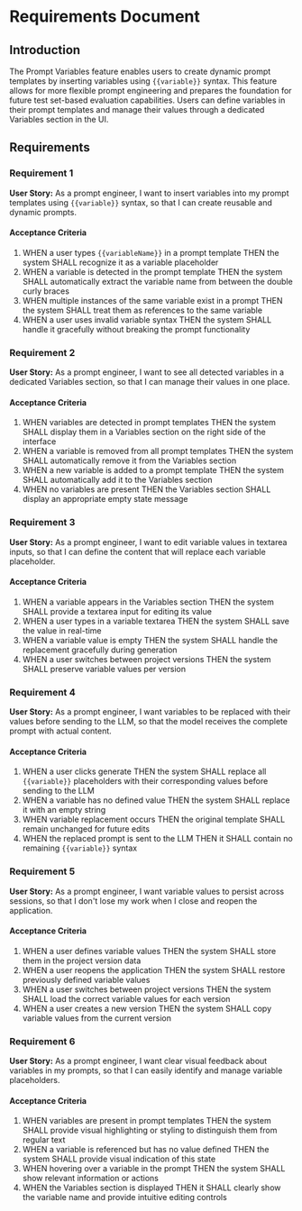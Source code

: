 # Requirements Document

## Introduction

The Prompt Variables feature enables users to create dynamic prompt templates by inserting variables using `{{variable}}` syntax. This feature allows for more flexible prompt engineering and prepares the foundation for future test set-based evaluation capabilities. Users can define variables in their prompt templates and manage their values through a dedicated Variables section in the UI.

## Requirements

### Requirement 1

**User Story:** As a prompt engineer, I want to insert variables into my prompt templates using `{{variable}}` syntax, so that I can create reusable and dynamic prompts.

#### Acceptance Criteria

1. WHEN a user types `{{variableName}}` in a prompt template THEN the system SHALL recognize it as a variable placeholder
2. WHEN a variable is detected in the prompt template THEN the system SHALL automatically extract the variable name from between the double curly braces
3. WHEN multiple instances of the same variable exist in a prompt THEN the system SHALL treat them as references to the same variable
4. WHEN a user uses invalid variable syntax THEN the system SHALL handle it gracefully without breaking the prompt functionality

### Requirement 2

**User Story:** As a prompt engineer, I want to see all detected variables in a dedicated Variables section, so that I can manage their values in one place.

#### Acceptance Criteria

1. WHEN variables are detected in prompt templates THEN the system SHALL display them in a Variables section on the right side of the interface
2. WHEN a variable is removed from all prompt templates THEN the system SHALL automatically remove it from the Variables section
3. WHEN a new variable is added to a prompt template THEN the system SHALL automatically add it to the Variables section
4. WHEN no variables are present THEN the Variables section SHALL display an appropriate empty state message

### Requirement 3

**User Story:** As a prompt engineer, I want to edit variable values in textarea inputs, so that I can define the content that will replace each variable placeholder.

#### Acceptance Criteria

1. WHEN a variable appears in the Variables section THEN the system SHALL provide a textarea input for editing its value
2. WHEN a user types in a variable textarea THEN the system SHALL save the value in real-time
3. WHEN a variable value is empty THEN the system SHALL handle the replacement gracefully during generation
4. WHEN a user switches between project versions THEN the system SHALL preserve variable values per version

### Requirement 4

**User Story:** As a prompt engineer, I want variables to be replaced with their values before sending to the LLM, so that the model receives the complete prompt with actual content.

#### Acceptance Criteria

1. WHEN a user clicks generate THEN the system SHALL replace all `{{variable}}` placeholders with their corresponding values before sending to the LLM
2. WHEN a variable has no defined value THEN the system SHALL replace it with an empty string
3. WHEN variable replacement occurs THEN the original template SHALL remain unchanged for future edits
4. WHEN the replaced prompt is sent to the LLM THEN it SHALL contain no remaining `{{variable}}` syntax

### Requirement 5

**User Story:** As a prompt engineer, I want variable values to persist across sessions, so that I don't lose my work when I close and reopen the application.

#### Acceptance Criteria

1. WHEN a user defines variable values THEN the system SHALL store them in the project version data
2. WHEN a user reopens the application THEN the system SHALL restore previously defined variable values
3. WHEN a user switches between project versions THEN the system SHALL load the correct variable values for each version
4. WHEN a user creates a new version THEN the system SHALL copy variable values from the current version

### Requirement 6

**User Story:** As a prompt engineer, I want clear visual feedback about variables in my prompts, so that I can easily identify and manage variable placeholders.

#### Acceptance Criteria

1. WHEN variables are present in prompt templates THEN the system SHALL provide visual highlighting or styling to distinguish them from regular text
2. WHEN a variable is referenced but has no value defined THEN the system SHALL provide visual indication of this state
3. WHEN hovering over a variable in the prompt THEN the system SHALL show relevant information or actions
4. WHEN the Variables section is displayed THEN it SHALL clearly show the variable name and provide intuitive editing controls